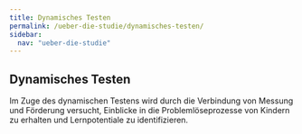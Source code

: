```yaml
---
title: Dynamisches Testen
permalink: /ueber-die-studie/dynamisches-testen/
sidebar:
  nav: "ueber-die-studie"
---
```

## Dynamisches Testen 
Im Zuge des dynamischen Testens wird durch die Verbindung von Messung und Förderung versucht, Einblicke in die Problemlöseprozesse von Kindern zu erhalten und Lernpotentiale zu identifizieren.
